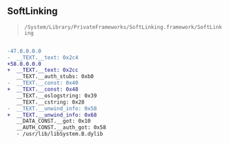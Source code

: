 ## SoftLinking

> `/System/Library/PrivateFrameworks/SoftLinking.framework/SoftLinking`

```diff

-47.0.0.0.0
-  __TEXT.__text: 0x2c4
+58.0.0.0.0
+  __TEXT.__text: 0x2cc
   __TEXT.__auth_stubs: 0xb0
-  __TEXT.__const: 0x40
+  __TEXT.__const: 0x48
   __TEXT.__oslogstring: 0x39
   __TEXT.__cstring: 0x28
-  __TEXT.__unwind_info: 0x58
+  __TEXT.__unwind_info: 0x68
   __DATA_CONST.__got: 0x10
   __AUTH_CONST.__auth_got: 0x58
   - /usr/lib/libSystem.B.dylib

```
